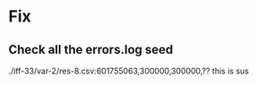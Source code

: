# Fix

## Check all the errors.log seed

./iff-33/var-2/res-8.csv:601755063,300000,300000,?? this is sus
